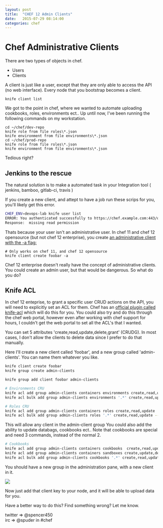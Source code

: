 ```yaml
---
layout: post
title:  "CHEF 12 Admin Clients"
date:   2015-07-29 08:14:00
categories: chef
---
```


# Chef Administrative Clients

There are two types of objects in chef.

- Users
- Clients

A client is just like a user, except that they are only able to access the API (no web interface). Every node that you bootstrap becomes a client.

    knife client list

We got to the point in chef, where we wanted to automate uploading cookbooks, roles, environments ect..  Up until now, I've been running the following commands on my workstation. 

    cd ~/chef/dev-repo
    knife role from file roles\*.json
    knife environment from file environments\*.json
    cd ~/chef/prod-repo
    knife role from file roles\*.json
    knife environment from file environments\*.json

Tedious right? 

## Jenkins to the rescue

The natural solution is to make a automated task in your Integration tool ( jenkins, bamboo, gitlab-ci, travis )

If you create a new client, and attept to have a job run these scrips for you, you'll likely get this error. 

```bash
CHEF_ENV=devops-lab knife user list
ERROR: You authenticated successfully to https://chef.example.com:443/organizations/dev as foobar but you are not authorized for this action
Response:  missing read permission
```

Thats because your user isn't an administrative user. In chef 11 and chef 12 opensource (but not chef 12 enterprise), you create [an administrative client with the -a flag:](https://docs.chef.io/knife_client.html#create) 


	# Only works on chef 11, and chef 12 opensource
    knife client create foobar -a


Chef 12 enterprise doesn't really have the concept of administrative clients. You could create an admin user, but that would be dangerous. So what do you do?  

## Knife ACL

In chef 12 enteprise, to grant a specific user CRUD actions on the API, you will need to explicitly set an ACL for them. Chef has an [official plugin called knife-acl](https://github.com/chef/knife-acl) which will do this for you. You could also try and do this through the chef web portal, however even after working with chef support for hours, I couldn't get the web portal to set all the ACL's that I wanted. 

You can set 5 attributes 'create,read,update,delete,grant' (CRUDG). In most cases, I don't allow the clients to delete data since I prefer to do that manually. 

Here I'll create a new client called 'foobar', and a new group called 'admin-clients'. You can name them whatever you like. 

```bash
knife client create foobar
knife group create admin-clients

knife group add client foobar admin-clients

# Environments CRU
knife acl add group admin-clients containers environments create,read,update
knife acl bulk add group admin-clients environments '.*' create,read,update --yes

# Roles CRU
knife acl add group admin-clients containers roles create,read,update
knife acl bulk add group admin-clients roles '.*' create,read,update --yes
```

This will allow any client in the admin-client group 
You could also add the ability to update databags, cookbooks ect.. Note that cookbooks are special and need 3 commands, instead of the normal 2. 

```bash
# Cookbooks
knife acl add group admin-clients containers cookbooks  create,read,update
knife acl add group admin-clients containers sandboxes create,update,delete #Sandbox is needed when uploading cookbooks http://bit.ly/1D7Fd4w
knife acl bulk add group admin-clients cookbooks '.*' create,read,update --yes  #Note, this could take some time
```

You should have a new group in the administration pane, with a new client in it. 

![](https://www.dropbox.com/s/b7w918tacggtsp0/Screenshot%202015-07-30%2010.49.14.png?dl=1)


Now just add that client key to your node, and it will be able to upload data for you. 


Have a better way to do this? Find something wrong? Let me know. 

twitter => @spencer450  
irc => @spuder in #chef 
